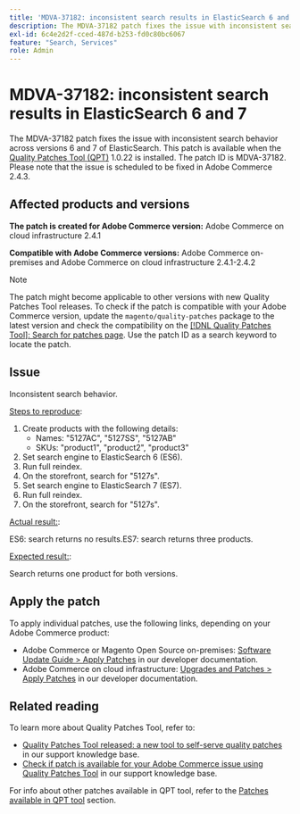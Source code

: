 ```yaml
---
title: 'MDVA-37182: inconsistent search results in ElasticSearch 6 and 7'
description: The MDVA-37182 patch fixes the issue with inconsistent search behavior across versions 6 and 7 of ElasticSearch. This patch is available when the [Quality Patches Tool (QPT)](/help/announcements/adobe-commerce-announcements/magento-quality-patches-released-new-tool-to-self-serve-quality-patches.md) 1.0.22 is installed. The patch ID is MDVA-37182. Please note that the issue is scheduled to be fixed in Adobe Commerce 2.4.3.
exl-id: 6c4e2d2f-cced-487d-b253-fd0c80bc6067
feature: "Search, Services"
role: Admin
---
```

# MDVA-37182: inconsistent search results in ElasticSearch 6 and 7

The MDVA-37182 patch fixes the issue with inconsistent search behavior across versions 6 and 7 of ElasticSearch. This patch is available when the [Quality Patches Tool (QPT)](/help/announcements/adobe-commerce-announcements/magento-quality-patches-released-new-tool-to-self-serve-quality-patches.md) 1.0.22 is installed. The patch ID is MDVA-37182. Please note that the issue is scheduled to be fixed in Adobe Commerce 2.4.3.

## Affected products and versions

 **The patch is created for Adobe Commerce version:** Adobe Commerce on cloud infrastructure  2.4.1

 **Compatible with Adobe Commerce versions:** Adobe Commerce on-premises and Adobe Commerce on cloud infrastructure 2.4.1-2.4.2

>[!NOTE]
>
>The patch might become applicable to other versions with new Quality Patches Tool releases. To check if the patch is compatible with your Adobe Commerce version, update the `magento/quality-patches` package to the latest version and check the compatibility on the [[!DNL Quality Patches Tool]: Search for patches page](https://devdocs.magento.com/quality-patches/tool.html#patch-grid). Use the patch ID as a search keyword to locate the patch.

## Issue

Inconsistent search behavior.

<u>Steps to reproduce</u>:

1. Create products with the following details:
    * Names:  "5127AC", "5127SS", "5127AB"
    * SKUs: "product1", "product2", "product3"
1. Set search engine to ElasticSearch 6 (ES6).
1. Run full reindex.
1. On the storefront, search for "5127s".
1. Set search engine to ElasticSearch 7 (ES7).
1. Run full reindex.
1. On the storefront, search for "5127s".

<u>Actual result:</u>:

ES6: search returns no results.ES7: search returns three products.

<u>Expected result:</u>:

Search returns one product for both versions.

## Apply the patch

To apply individual patches, use the following links, depending on your Adobe Commerce product:

* Adobe Commerce or Magento Open Source on-premises: [Software Update Guide > Apply Patches](https://devdocs.magento.com/guides/v2.4/comp-mgr/patching/mqp.html) in our developer documentation.
* Adobe Commerce on cloud infrastructure: [Upgrades and Patches > Apply Patches](https://devdocs.magento.com/cloud/project/project-patch.html) in our developer documentation.

## Related reading

To learn more about Quality Patches Tool, refer to:

* [Quality Patches Tool released: a new tool to self-serve quality patches](/help/announcements/adobe-commerce-announcements/magento-quality-patches-released-new-tool-to-self-serve-quality-patches.md) in our support knowledge base.
* [Check if patch is available for your Adobe Commerce issue using Quality Patches Tool](/help/support-tools/patches-available-in-qpt-tool/check-patch-for-magento-issue-with-magento-quality-patches.md) in our support knowledge base.

For info about other patches available in QPT tool, refer to the [Patches available in QPT tool](https://support.magento.com/hc/en-us/sections/360010506631-Patches-available-in-QPT-tool-) section.
